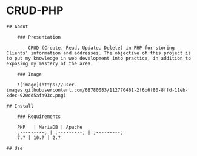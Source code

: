 # CRUD-PHP

    ## About

        ### Presentation

            CRUD (Create, Read, Update, Delete) in PHP for storing Clients' information and addresses. The objective of this project is to put my knowledge in web development into practice, in addition to exposing my mastery of the area.

        ### Image

        ![image](https://user-images.githubusercontent.com/68780083/112770461-2f6b6f80-8ffd-11eb-8dec-920cd5afa93c.png)

    ## Install

        ### Requirements

        PHP   | MariaDB | Apache
        ;---------; | ;---------; | ;---------;
        7.? | 10.? | 2.?

    ## Use  
